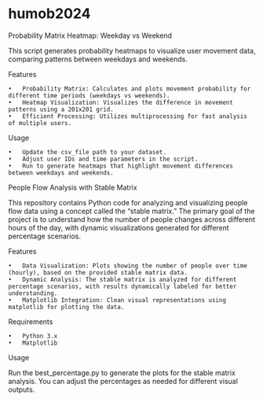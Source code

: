 # humob2024
Probability Matrix Heatmap: Weekday vs Weekend

This script generates probability heatmaps to visualize user movement data, comparing patterns between weekdays and weekends.

Features

	•	Probability Matrix: Calculates and plots movement probability for different time periods (weekdays vs weekends).
	•	Heatmap Visualization: Visualizes the difference in movement patterns using a 201x201 grid.
	•	Efficient Processing: Utilizes multiprocessing for fast analysis of multiple users.

Usage

	•	Update the csv_file path to your dataset.
	•	Adjust user IDs and time parameters in the script.
	•	Run to generate heatmaps that highlight movement differences between weekdays and weekends.
 
People Flow Analysis with Stable Matrix

This repository contains Python code for analyzing and visualizing people flow data using a concept called the “stable matrix.” The primary goal of the project is to understand how the number of people changes across different hours of the day, with dynamic visualizations generated for different percentage scenarios.

Features

	•	Data Visualization: Plots showing the number of people over time (hourly), based on the provided stable matrix data.
	•	Dynamic Analysis: The stable matrix is analyzed for different percentage scenarios, with results dynamically labeled for better understanding.
	•	Matplotlib Integration: Clean visual representations using matplotlib for plotting the data.

Requirements

	•	Python 3.x
	•	Matplotlib

Usage

Run the best_percentage.py to generate the plots for the stable matrix analysis. You can adjust the percentages as needed for different visual outputs.
